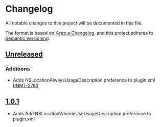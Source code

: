 # Changelog
All notable changes to this project will be documented in this file.

The format is based on [Keep a Changelog](https://keepachangelog.com/en/1.0.0/),
and this project adheres to [Semantic Versioning](https://semver.org/spec/v2.0.0.html).

## [Unreleased]

### Additions
- Adds NSLocationAlwaysUsageDescription preference to plugin.xml [RNMT-2763](https://outsystemsrd.atlassian.net/browse/RNMT-2763)

## [1.0.1]
- Adds Add NSLocationWhenInUseUsageDescription preference to plugin.xml

[Unreleased]: https://github.com/OutSystems/Cordova-Plugin-FileChooser/compare/1.0.1...HEAD
[1.0.1]: https://github.com/OutSystems/Cordova-Plugin-FileChooser/compare/1.0.0...1.0.1